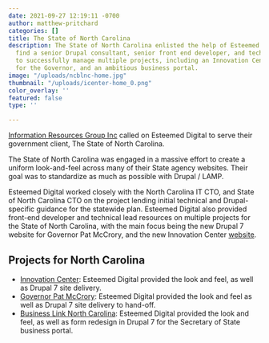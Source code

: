 ```yaml
---
date: 2021-09-27 12:19:11 -0700
author: matthew-pritchard
categories: []
title: The State of North Carolina
description: The State of North Carolina enlisted the help of Esteemed Digital to
  find a senior Drupal consultant, senior front end developer, and technical lead
  to successfully manage multiple projects, including an Innovation Center, website
  for the Governor, and an ambitious business portal.
image: "/uploads/ncblnc-home.jpg"
thumbnail: "/uploads/icenter-home_0.png"
color_overlay: ''
featured: false
type: ''

---
```

[Information Resources Group Inc](http://irginc.net/) called on Esteemed Digital to serve their government client, The State of North Carolina.

The State of North Carolina was engaged in a massive effort to create a uniform look-and-feel across many of their State agency websites. Their goal was to standardize as much as possible with Drupal / LAMP. 

Esteemed Digital worked closely with the North Carolina IT CTO, and State of North Carolina CTO on the project lending initial technical and Drupal-specific guidance for the statewide plan. Esteemed Digital also provided front-end developer and technical lead resources on multiple projects for the State of North Carolina, with the main focus being the new Drupal 7 website for Governor Pat McCrory, and the new Innovation Center [website]( http://icenter.nc.gov/).

## Projects for North Carolina

* [Innovation Center](http://icenter.nc.gov/ ): Esteemed Digital provided the look and feel, as well as Drupal 7 site delivery.
* [Governor Pat McCrory]( http://governor.nc.gov/): Esteemed Digital provided the look and feel as well as Drupal 7 site delivery to hand-off.
* [Business Link North Carolina](http://blnc.gov): Esteemed Digital provided the look and feel, as well as form redesign in Drupal 7 for the Secretary of State business portal.